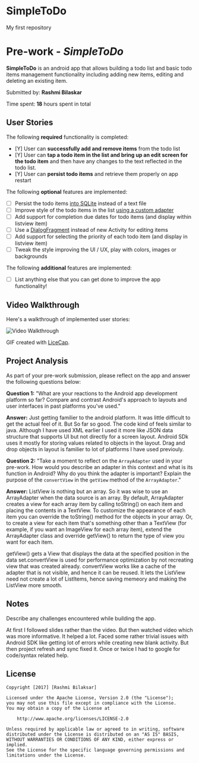 # SimpleToDo
My first repository
# Pre-work - *SimpleToDo*

**SimpleToDo** is an android app that allows building a todo list and basic todo items management functionality including adding new items, editing and deleting an existing item.

Submitted by: **Rashmi Bilaskar**

Time spent: **18** hours spent in total

## User Stories

The following **required** functionality is completed:

* [Y] User can **successfully add and remove items** from the todo list
* [Y] User can **tap a todo item in the list and bring up an edit screen for the todo item** and then have any changes to the text reflected in the todo list.
* [Y] User can **persist todo items** and retrieve them properly on app restart

The following **optional** features are implemented:

* [ ] Persist the todo items [into SQLite](http://guides.codepath.com/android/Persisting-Data-to-the-Device#sqlite) instead of a text file
* [ ] Improve style of the todo items in the list [using a custom adapter](http://guides.codepath.com/android/Using-an-ArrayAdapter-with-ListView)
* [ ] Add support for completion due dates for todo items (and display within listview item)
* [ ] Use a [DialogFragment](http://guides.codepath.com/android/Using-DialogFragment) instead of new Activity for editing items
* [ ] Add support for selecting the priority of each todo item (and display in listview item)
* [ ] Tweak the style improving the UI / UX, play with colors, images or backgrounds

The following **additional** features are implemented:

* [ ] List anything else that you can get done to improve the app functionality!

## Video Walkthrough

Here's a walkthrough of implemented user stories:

<img src='http://i.imgur.com/wqaxb4M.gif' title='Video Walkthrough' width='' alt='Video Walkthrough' />

GIF created with [LiceCap](http://www.cockos.com/licecap/).

## Project Analysis

As part of your pre-work submission, please reflect on the app and answer the following questions below:

**Question 1:** "What are your reactions to the Android app development platform so far? Compare and contrast Android's approach to layouts and user interfaces in past platforms you've used."


**Answer:** Just getting familier to the android platform. It was little difficult to get the actual feel of it. But So far so good. The code kind of feels similar to java.
Although I have used XML earlier I used it more like JSON data structure that supports UI but not directly for a screen layout. Android SDk uses it mostly for storing values related to objects in the layout. Drag and drop objects in layout is familier to lot of platforms I have used previouly.


**Question 2:** "Take a moment to reflect on the `ArrayAdapter` used in your pre-work. How would you describe an adapter in this context and what is its function in Android? Why do you think the adapter is important? Explain the purpose of the `convertView` in the `getView` method of the `ArrayAdapter`."

**Answer:** ListView is nothing but an array. So it was wise to use an ArrayAdapter when the data source is an array. By default, ArrayAdapter creates a view for each array item by calling toString() on each item and placing the contents in a TextView. To customize the appearance of each item you can override the toString() method for the objects in your array. Or, to create a view for each item that's something other than a TextView (for example, if you want an ImageView for each array item), extend the ArrayAdapter class and override getView() to return the type of view you want for each item.

getView() gets a View that displays the data at the specified position in the data set.convertView is used for performance optimization by not recreating view that was created already. convertView works like a cache of the adapter that is not visible, and hence it can be reused. It lets the ListView need not create a lot of ListItems, hence saving memeory and making the ListView more smooth.


## Notes

Describe any challenges encountered while building the app.

At first I followed slides rather than the video. But then watched video which was more informative. It helped a lot. Faced some rather trivial issues with Android SDK like getting lot of errors while creating new blank activity. But then project refresh and sync fixed it. Once or twice I had to google for code/syntax related help.


## License

    Copyright [2017] [Rashmi Bilaksar]

    Licensed under the Apache License, Version 2.0 (the "License");
    you may not use this file except in compliance with the License.
    You may obtain a copy of the License at

        http://www.apache.org/licenses/LICENSE-2.0

    Unless required by applicable law or agreed to in writing, software
    distributed under the License is distributed on an "AS IS" BASIS,
    WITHOUT WARRANTIES OR CONDITIONS OF ANY KIND, either express or implied.
    See the License for the specific language governing permissions and
    limitations under the License.
